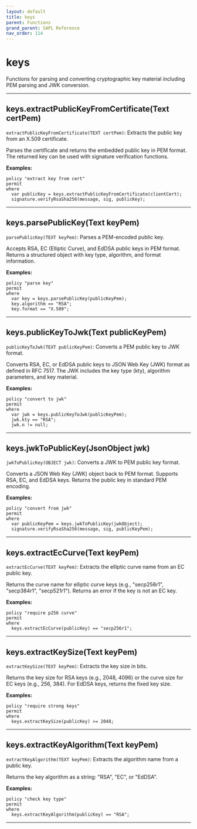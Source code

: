 ```yaml
---
layout: default
title: keys
parent: Functions
grand_parent: SAPL Reference
nav_order: 114
---
```

# keys

Functions for parsing and converting cryptographic key material including PEM parsing and JWK conversion.



---

## keys.extractPublicKeyFromCertificate(Text certPem)

```extractPublicKeyFromCertificate(TEXT certPem)```: Extracts the public key from an X.509 certificate.

Parses the certificate and returns the embedded public key in PEM format.
The returned key can be used with signature verification functions.

**Examples:**
```sapl
policy "extract key from cert"
permit
where
  var publicKey = keys.extractPublicKeyFromCertificate(clientCert);
  signature.verifyRsaSha256(message, sig, publicKey);
```


---

## keys.parsePublicKey(Text keyPem)

```parsePublicKey(TEXT keyPem)```: Parses a PEM-encoded public key.

Accepts RSA, EC (Elliptic Curve), and EdDSA public keys in PEM format.
Returns a structured object with key type, algorithm, and format information.

**Examples:**
```sapl
policy "parse key"
permit
where
  var key = keys.parsePublicKey(publicKeyPem);
  key.algorithm == "RSA";
  key.format == "X.509";
```


---

## keys.publicKeyToJwk(Text publicKeyPem)

```publicKeyToJwk(TEXT publicKeyPem)```: Converts a PEM public key to JWK format.

Converts RSA, EC, or EdDSA public keys to JSON Web Key (JWK) format as defined
in RFC 7517. The JWK includes the key type (kty), algorithm parameters, and
key material.

**Examples:**
```sapl
policy "convert to jwk"
permit
where
  var jwk = keys.publicKeyToJwk(publicKeyPem);
  jwk.kty == "RSA";
  jwk.n != null;
```


---

## keys.jwkToPublicKey(JsonObject jwk)

```jwkToPublicKey(OBJECT jwk)```: Converts a JWK to PEM public key format.

Converts a JSON Web Key (JWK) object back to PEM format. Supports RSA, EC,
and EdDSA keys. Returns the public key in standard PEM encoding.

**Examples:**
```sapl
policy "convert from jwk"
permit
where
  var publicKeyPem = keys.jwkToPublicKey(jwkObject);
  signature.verifyRsaSha256(message, sig, publicKeyPem);
```


---

## keys.extractEcCurve(Text keyPem)

```extractEcCurve(TEXT keyPem)```: Extracts the elliptic curve name from an EC public key.

Returns the curve name for elliptic curve keys (e.g., "secp256r1", "secp384r1", "secp521r1").
Returns an error if the key is not an EC key.

**Examples:**
```sapl
policy "require p256 curve"
permit
where
  keys.extractEcCurve(publicKey) == "secp256r1";
```


---

## keys.extractKeySize(Text keyPem)

```extractKeySize(TEXT keyPem)```: Extracts the key size in bits.

Returns the key size for RSA keys (e.g., 2048, 4096) or the curve size
for EC keys (e.g., 256, 384). For EdDSA keys, returns the fixed key size.

**Examples:**
```sapl
policy "require strong keys"
permit
where
  keys.extractKeySize(publicKey) >= 2048;
```


---

## keys.extractKeyAlgorithm(Text keyPem)

```extractKeyAlgorithm(TEXT keyPem)```: Extracts the algorithm name from a public key.

Returns the key algorithm as a string: "RSA", "EC", or "EdDSA".

**Examples:**
```sapl
policy "check key type"
permit
where
  keys.extractKeyAlgorithm(publicKey) == "RSA";
```


---

